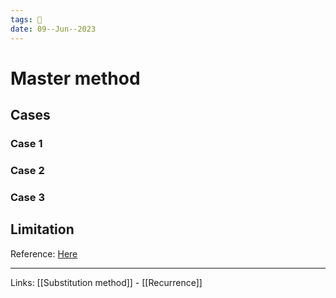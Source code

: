 ```yaml
---
tags: 🌱
date: 09--Jun--2023
---
```


# Master method

## Cases
### Case 1
### Case 2
### Case 3

## Limitation


Reference: [Here](https://www.programiz.com/dsa/master-theorem)

---
Links: [[Substitution method]] - [[Recurrence]]